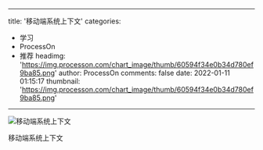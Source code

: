 
---
title: '移动端系统上下文'
categories: 
 - 学习
 - ProcessOn
 - 推荐
headimg: 'https://img.processon.com/chart_image/thumb/60594f34e0b34d780ef9ba85.png'
author: ProcessOn
comments: false
date: 2022-01-11 01:15:17
thumbnail: 'https://img.processon.com/chart_image/thumb/60594f34e0b34d780ef9ba85.png'
---

<div>   
<img class="thumb" alt="移动端系统上下文" src="https://img.processon.com/chart_image/thumb/60594f34e0b34d780ef9ba85.png" referrerpolicy="no-referrer">
<p>移动端系统上下文</p>  
</div>
            